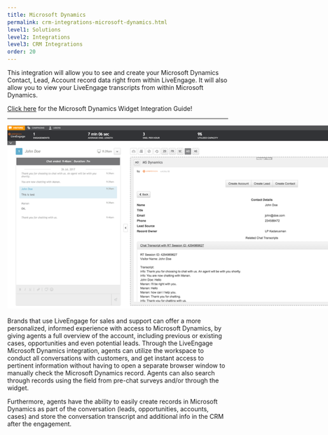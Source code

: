 ```yaml
---
title: Microsoft Dynamics
permalink: crm-integrations-microsoft-dynamics.html
level1: Solutions
level2: Integrations
level3: CRM Integrations
order: 20
---
```


This integration will allow you to see and create your Microsoft Dynamics Contact, Lead, Account record data right from within LiveEngage. It will also allow you to view your LiveEngage transcripts from within Microsoft Dynamics.

<div class="inntertext configlink"><a href="https://s3-eu-west-1.amazonaws.com/ce-sr/CA/CRM+Integration+Guides/Microsoft+Dynamics+Integration+Guide.pdf" target="_blank">Click here</a> for the Microsoft Dynamics Widget Integration Guide!</div>

<hr class="solutionshr" />


<img src="images/dynamics1.png" style="width:900px;max-width:900px;"  alt="InAppOverview1">

<br>
<br>
Brands that use LiveEngage for sales and support can offer a more personalized, informed experience with access to Microsoft Dynamics, by giving agents a full overview of the account, including previous or existing cases, opportunities and even potential leads. Through the LiveEngage Microsoft Dynamics integration, agents can utilize the workspace to conduct all conversations with customers, and get instant access to pertinent information without having to open a separate browser window to manually check the Microsoft Dynamics record. Agents can also search through records using the field from pre-chat surveys and/or through the widget.

Furthermore, agents have the ability to easily create records in Microsoft Dynamics as part of the conversation (leads, opportunities, accounts, cases) and store the conversation transcript and additional info in the CRM after the engagement.
